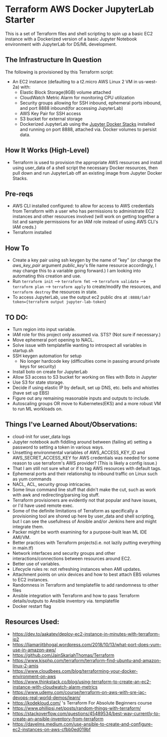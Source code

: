 # Terraform AWS Docker JupyterLab Starter

This is a set of Terraform files and shell scripting to spin up a basic EC2 instance with a Dockerized version of a basic Jupyter Notebook environment with JupyterLab for DS/ML development.

## The Infrastructure In Question

The following is provisioned by this Terraform script:

- An EC2 instance (defaulting to a t2.micro AWS Linux 2 VM in us-west-2a) with:
  - Elastic Block Storage(8GB) volume attached
  - CloudWatch Metric Alarm for monitoring CPU utilization
  - Security groups allowing for SSH inbound, ephemeral ports inbound, and port 8888 inbound(for accessing JupyterLab)
  - AWS Key Pair for SSH access
  - S3 bucket for external storage
  - Dockerized JupyterLab using the [Jupyter Docker Stacks](https://jupyter-docker-stacks.readthedocs.io/en/latest/index.html) installed and running on port 8888, attached via. Docker volumes to persist data.

## How It Works (High-Level)

- Terraform is used to provision the appropriate AWS resources and install using user_data of a shell script the necessary Docker resources, then pull down and run JupyterLab off an existing image from Jupyter Docker Stacks.

## Pre-reqs

- AWS CLI installed configured: to allow for access to AWS credentials from Terraform with a user who has permissions to administrate EC2 instances and other resources involved (will work on getting together a list and sample permissions for an IAM role instead of using AWS CLI's IAM creds.)
- Terraform installed

## How To

- Create a key pair using ssh keygen by the name of "key" (or change the _aws_key_pair_ argument _public_key_'s file name resource accordingly, I may change this to a variable going forward.) I am looking into automating this creation and use.
- Run `terraform init` --> `terraform fmt` --> `terraform validate` --> `terraform plan` --> `terraform apply` to create/modify the resources, and `terraform destroy` the resources in state.
- To access JupyterLab, use the output ec2 public dns at `:8888/lab?token={terraform output jupyter-lab-token}`

## TO DO:

- Turn region into input variable.
- IAM role for this project only assumed via. STS? (Not sure if necessary.)
- Move ephemeral port opening to NACL.
- Solve issue with templatefile wanting to introspect all variables in startup.sh
- SSH keygen automation for setup
  - No longer hardcode key (difficulties come in passing around private keys for security)
- Install boto on create for JupyterLab
- Allow S3 access to S3 bucket for working on files with Boto in Jupyter
- Use S3 for state storage.
- Decide if using elastic IP by default, set up DNS, etc. bells and whistles (have set up EBS)
- Figure out any remaining reasonable inputs and outputs to include.
- Autoscaling groups OR move to Kubernetes(EKS) and a more robust VM to run ML workloads on.

## Things I've Learned About/Observations:

- cloud-init for user_data logs
- Jupyter notebook auth fiddling around between (failing at) setting a password to setting a token in various ways.
- Unsetting environmental variables of AWS_ACCESS_KEY_ID and AWS_SECRET_ACCESS_KEY for AWS credentials was needed for some reason to use terraform's AWS provider? (This is likely a config issue.)
- That I am still not sure what or if to tag AWS resources with default tags.
- Ephemeral ports and their relationship to inbound traffic on Linux such as yum commands
- NACL, ACL, security group intricacies.
- Some linux command line stuff that didn't make the cut, such as work with awk and redirecting/parsing log stuff.
- Terraform provisioners are evidently not that popular and have issues, or I'd have used remote exec.
- Some of the definite limitations of Terraform as specifically a provisioning tool are shored up here by user_data and shell scripting, but I can see the usefulness of Ansible and/or Jenkins here and might integrate them.
- Packer might be worth examining for a purpose-built lean ML IDE AMI/VM.
- Better practices with Terraform projects(i.e. not lazily putting everything in main.tf)
- Network interfaces and security groups and other interactions/connections between resources around EC2.
- Better use of variables.
- Lifecycle rules re: not refreshing instances when AMI updates.
- Attachment points on unix devices and how to best attach EBS volumes to EC2 instances.
- Randomness in Terraform and templatefile to add randomness to other files
- Ansible integration with Terraform and how to pass Terraform details/outputs to Ansible inventory via. templatefile
- Docker restart flag

## Resources Used:

- https://dev.to/aakatev/deploy-ec2-instance-in-minutes-with-terraform-ip2
- https://liamarjitbhogal.wordpress.com/2018/10/13/what-port-does-yum-use-in-amazon-aws/
- https://github.com/JainSkariahThomas/Terraform
- https://www.kisphp.com/terraform/terraform-find-ubuntu-and-amazon-linux-2-amis
- https://www.cloudbees.com/blog/terraforming-your-docker-environment-on-aws
- https://www.thinkstack.co/blog/using-terraform-to-create-an-ec2-instance-with-cloudwatch-alarm-metrics
- https://www.udemy.com/course/terraform-on-aws-with-sre-iac-devops-real-world-demos/learn/
- https://kodekloud.com/ 's Terraform For Absolute Beginners course
- https://www.phillipsj.net/posts/random-things-with-terraform/
- https://stackoverflow.com/questions/45489534/best-way-currently-to-create-an-ansible-inventory-from-terraform
- https://davelms.medium.com/use-ansible-to-create-and-configure-ec2-instances-on-aws-cfbb0ed019bf
